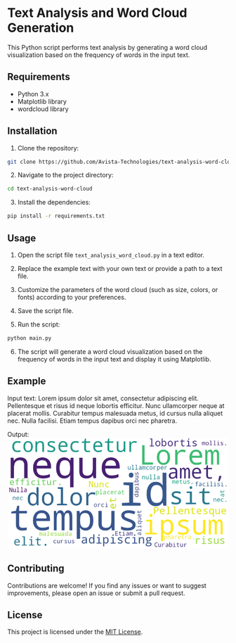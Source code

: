 # Text Analysis and Word Cloud Generation

This Python script performs text analysis by generating a word cloud visualization based on the frequency of words in the input text.

## Requirements

- Python 3.x
- Matplotlib library
- wordcloud library

## Installation

1. Clone the repository:
```bash
git clone https://github.com/Avista-Technologies/text-analysis-word-cloud.git
```

2. Navigate to the project directory:
```bash
cd text-analysis-word-cloud
```

3. Install the dependencies:
```bash
pip install -r requirements.txt
```

## Usage

1. Open the script file `text_analysis_word_cloud.py` in a text editor.

2. Replace the example text with your own text or provide a path to a text file.

3. Customize the parameters of the word cloud (such as size, colors, or fonts) according to your preferences.

4. Save the script file.

5. Run the script:
```bash
python main.py
```

6. The script will generate a word cloud visualization based on the frequency of words in the input text and display it using Matplotlib.

## Example

Input text:
Lorem ipsum dolor sit amet, consectetur adipiscing elit.
Pellentesque et risus id neque lobortis efficitur.
Nunc ullamcorper neque at placerat mollis.
Curabitur tempus malesuada metus, id cursus nulla aliquet nec.
Nulla facilisi. Etiam tempus dapibus orci nec pharetra.

Output:
![Word Cloud](wordcloud.png)

## Contributing

Contributions are welcome! If you find any issues or want to suggest improvements, please open an issue or submit a pull request.

## License

This project is licensed under the [MIT License](LICENSE).
